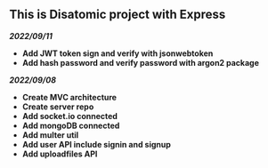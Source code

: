 ## **This is Disatomic project with Express**

**_2022/09/11_**

- **Add JWT token sign and verify with jsonwebtoken**
- **Add hash password and verify password with argon2 package**

**_2022/09/08_**

- **Create MVC architecture**
- **Create server repo**
- **Add socket.io connected**
- **Add mongoDB connected**
- **Add multer util**
- **Add user API include signin and signup**
- **Add uploadfiles API**

